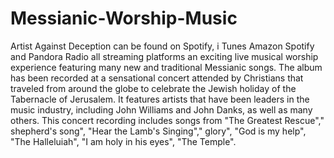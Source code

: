 # Messianic-Worship-Music
Artist Against Deception can be found on Spotify, i Tunes Amazon Spotify and Pandora Radio all streaming platforms  an exciting live musical worship experience featuring many new and traditional Messianic songs. The album has been recorded at a sensational concert attended by Christians that traveled from around the globe to celebrate the Jewish holiday of the Tabernacle of Jerusalem. It features artists that have been leaders in the music industry, including John Williams and John Danks, as well as many others. This concert recording includes songs from "The Greatest Rescue"," shepherd's song", "Hear the Lamb's Singing"," glory", "God is my help", "The Halleluiah", "I am holy in his eyes", "The Temple".
